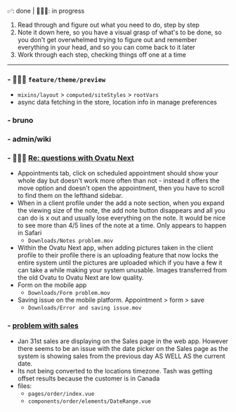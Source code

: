 ✅: done | 🧑🏻‍💻: in progress
1. Read through and figure out what you need to do, step by step
2. Note it down here, so you have a visual grasp of what's to be done, so you don't get overwhelmed trying to figure out and remember everything in your head, and so you can come back to it later
3. Work through each step, checking things off one at a time
---
### - 🧑🏻‍💻 `feature/theme/preview`
- `mixins/layout` > `computed/siteStyles` > `rootVars`
- async data fetching in the store, location info in manage preferences

### - bruno

### - admin/wiki

### - 🧑🏻‍💻 [Re: questions with Ovatu Next](https://secure.helpscout.net/conversation/2471950954/191244?folderId=7922220)
- Appointments tab, click on scheduled appointment should show your whole day but doesn't work more often than not - instead it offers the move option and doesn't open the appointment, then you have to scroll to find them on the lefthand sidebar.
- When in a client profile under the add a note section, when you expand the viewing size of the note, the add note button disappears and all you can do is x out and usually lose everything on the note. It would be nice to see more than 4/5 lines of the note at a time. Only appears to happen in Safari
	- `Downloads/Notes problem.mov`
- Within the Ovatu Next app, when adding pictures taken in the client profile to their profile there is an uploading feature that now locks the entire system until the pictures are uploaded which if you have a few it can take a while making your system unusable. Images transferred from the old Ovatu to Ovatu Next are low quality.
- Form on the mobile app
	- `Downloads/Form problem.mov`
- Saving issue on the mobile platform. Appointment > form > save
	- `Downloads/Error and saving issue.mov`

### - [problem with sales](https://secure.helpscout.net/conversation/2497278849/193923?folderId=7922220)
- Jan 31st sales are displaying on the Sales page in the web app. However there seems to be an issue with the date picker on the Sales page as the system is showing sales from the previous day AS WELL AS the current date.
- Its not being converted to the locations timezone. Tash was getting offset results because the customer is in Canada
- files:
	- `pages/order/index.vue`
	- `components/order/elements/DateRange.vue`